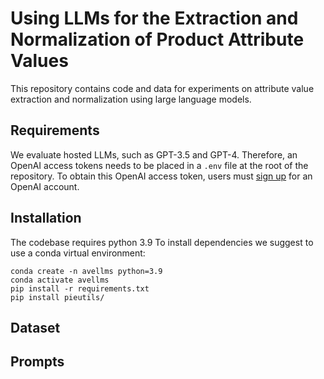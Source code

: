 # Using LLMs for the Extraction and Normalization of Product Attribute Values
This repository contains code and data for experiments on attribute value extraction and normalization using large language models.

## Requirements

We evaluate hosted LLMs, such as GPT-3.5 and GPT-4.
Therefore, an OpenAI access tokens needs to be placed in a `.env` file at the root of the repository.
To obtain this OpenAI access token, users must [sign up](https://platform.openai.com/signup) for an OpenAI account.

## Installation
The codebase requires python 3.9 To install dependencies we suggest to use a conda virtual environment:

```
conda create -n avellms python=3.9
conda activate avellms
pip install -r requirements.txt
pip install pieutils/
```

## Dataset



## Prompts
